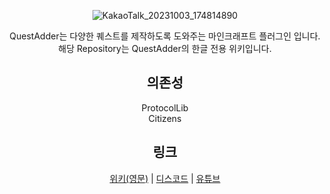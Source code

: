 <div align=center>	

![KakaoTalk_20231003_174814890](https://github.com/toxicity188/QuestAdder/assets/114675706/f643eb0f-91ef-4bf2-972c-0aec5faeaedf)

QuestAdder는 다양한 퀘스트를 제작하도록 도와주는 마인크래프트 플러그인 입니다.  
해당 Repository는 QuestAdder의 한글 전용 위키입니다.

## 의존성
ProtocolLib  
Citizens

## 링크
[위키(영문)](https://github.com/toxicity188/QuestAdder/wiki) | [디스코드](https://discord.com/invite/rePyFESDbk) | [유튜브](https://youtu.be/rZeRAL2zQFM?si=rlXGL7eml8AIttOz)

</div>
